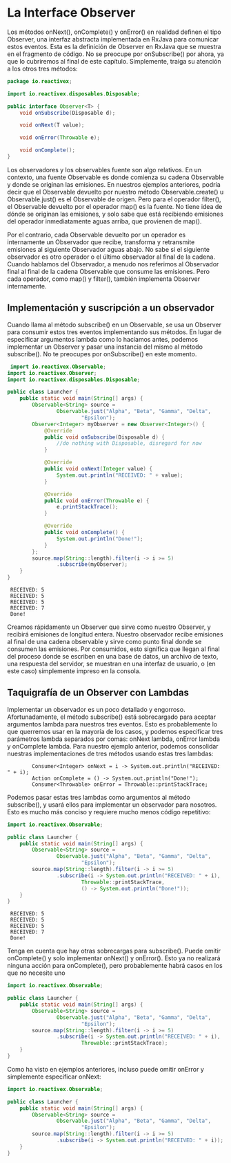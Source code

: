 # La Interface Observer

Los métodos onNext(), onComplete() y onError() en realidad definen el tipo Observer,
una interfaz abstracta implementada en RxJava para comunicar estos eventos.
Esta es la definición de Observer en RxJava que se muestra en el fragmento de código.
No se preocupe por onSubscribe() por ahora, ya que lo cubriremos al final de este capítulo.
Simplemente, traiga su atención a los otros tres métodos:

```java
package io.reactivex;

import io.reactivex.disposables.Disposable;

public interface Observer<T> {
    void onSubscribe(Disposable d);

    void onNext(T value);

    void onError(Throwable e);

    void onComplete();
}
```

Los observadores y los observables fuente son algo relativos. En un contexto, una fuente Observable es donde comienza
su cadena Observable y donde se originan las emisiones.
En nuestros ejemplos anteriores, podría decir que el Observable devuelto por nuestro método Observable.create()
u Observable.just() es el Observable de origen. Pero para el operador filter(),
el Observable devuelto por el operador map() es la fuente. No tiene idea de dónde se originan las emisiones,
y solo sabe que está recibiendo emisiones del operador inmediatamente aguas arriba, que provienen de map().

Por el contrario, cada Observable devuelto por un operador es internamente un Observador que recibe, transforma
y retransmite emisiones al siguiente Observador aguas abajo. No sabe si el siguiente observador es otro operador
o el último observador al final de la cadena. Cuando hablamos del Observador, a menudo nos referimos al Observador
final al final de la cadena Observable que consume las emisiones. Pero cada operador, como map() y filter(),
también implementa Observer internamente.

## Implementación y suscripción a un observador

Cuando llama al método subscribe() en un Observable, se usa un Observer para
consumir estos tres eventos implementando sus métodos.
En lugar de especificar argumentos lambda como lo hacíamos antes,
podemos implementar un Observer y pasar una instancia del mismo al método subscribe().
No te preocupes por onSubscribe() en este momento.

```java
 import io.reactivex.Observable;
import io.reactivex.Observer;
import io.reactivex.disposables.Disposable;

public class Launcher {
    public static void main(String[] args) {
        Observable<String> source =
                Observable.just("Alpha", "Beta", "Gamma", "Delta",
                        "Epsilon");
        Observer<Integer> myObserver = new Observer<Integer>() {
            @Override
            public void onSubscribe(Disposable d) {
                //do nothing with Disposable, disregard for now
            }

            @Override
            public void onNext(Integer value) {
                System.out.println("RECEIVED: " + value);
            }

            @Override
            public void onError(Throwable e) {
                e.printStackTrace();
            }

            @Override
            public void onComplete() {
                System.out.println("Done!");
            }
        };
        source.map(String::length).filter(i -> i >= 5)
                .subscribe(myObserver);
    }
}

```

```
 RECEIVED: 5
 RECEIVED: 5
 RECEIVED: 5
 RECEIVED: 7
 Done!
```

Creamos rápidamente un Observer<Integer> que sirve como nuestro Observer, y recibirá emisiones de longitud entera.
Nuestro observador recibe emisiones al final de una cadena observable y sirve como punto final donde se consumen
las emisiones. Por consumidos, esto significa que llegan al final del proceso donde se escriben en una base de datos,
un archivo de texto, una respuesta del servidor, se muestran en una interfaz de usuario, o (en este caso)
simplemente impreso en la consola.

## Taquigrafía de un Observer con Lambdas

Implementar un observador es un poco detallado y engorroso. Afortunadamente, el método subscribe() está sobrecargado
para aceptar argumentos lambda para nuestros tres eventos.
Esto es probablemente lo que querremos usar en la mayoría de los casos, y podemos especificar tres parámetros lambda
separados por comas: onNext lambda, onError lambda y onComplete lambda.
Para nuestro ejemplo anterior, podemos consolidar nuestras implementaciones de tres métodos usando estas tres lambdas:

```
        Consumer<Integer> onNext = i -> System.out.println("RECEIVED: " + i);
        Action onComplete = () -> System.out.println("Done!");
        Consumer<Throwable> onError = Throwable::printStackTrace;
```

Podemos pasar estas tres lambdas como argumentos al método subscribe(), y usará
ellos para implementar un observador para nosotros. Esto es mucho más conciso y requiere mucho menos
código repetitivo:

```java
import io.reactivex.Observable;

public class Launcher {
    public static void main(String[] args) {
        Observable<String> source =
                Observable.just("Alpha", "Beta", "Gamma", "Delta",
                        "Epsilon");
        source.map(String::length).filter(i -> i >= 5)
                .subscribe(i -> System.out.println("RECEIVED: " + i),
                        Throwable::printStackTrace,
                        () -> System.out.println("Done!"));
    }
}
```

```
 RECEIVED: 5
 RECEIVED: 5
 RECEIVED: 5
 RECEIVED: 7
 Done!
```

Tenga en cuenta que hay otras sobrecargas para subscribe().
Puede omitir onComplete() y solo implementar onNext() y onError().
Esto ya no realizará ninguna acción para onComplete(), pero probablemente habrá casos en los que no necesite uno

```java
import io.reactivex.Observable;

public class Launcher {
    public static void main(String[] args) {
        Observable<String> source =
                Observable.just("Alpha", "Beta", "Gamma", "Delta",
                        "Epsilon");
        source.map(String::length).filter(i -> i >= 5)
                .subscribe(i -> System.out.println("RECEIVED: " + i),
                        Throwable::printStackTrace);
    }
}

```

Como ha visto en ejemplos anteriores, incluso puede omitir onError y simplemente especificar onNext:

```java
import io.reactivex.Observable;

public class Launcher {
    public static void main(String[] args) {
        Observable<String> source =
                Observable.just("Alpha", "Beta", "Gamma", "Delta",
                        "Epsilon");
        source.map(String::length).filter(i -> i >= 5)
                .subscribe(i -> System.out.println("RECEIVED: " + i));
    }
}
```



